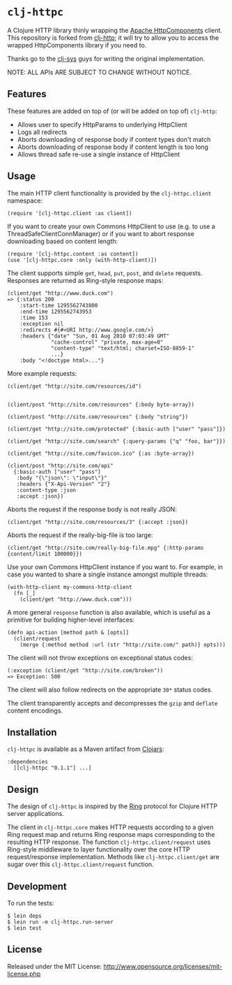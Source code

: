 # `clj-httpc`

A Clojure HTTP library thinly wrapping the [Apache HttpComponents](http://hc.apache.org/) client.  This repository is forked from [clj-http](http://hc.apache.org); it will try to allow you to access the wrapped HttpComponents library if you need to.

Thanks go to the [clj-sys](https://github.com/clj-sys) guys for writing the original implementation.

NOTE: ALL APIs ARE SUBJECT TO CHANGE WITHOUT NOTICE.

## Features

These features are added on top of (or will be added on top of) `clj-http`:

- Allows user to specify HttpParams to underlying HttpClient
- Logs all redirects
- Aborts downloading of response body if content types don't match
- Aborts downloading of response body if content length is too long
- Allows thread safe re-use a single instance of HttpClient

## Usage

The main HTTP client functionality is provided by the `clj-httpc.client` namespace:

    (require '[clj-httpc.client :as client])

If you want to create your own Commons HttpClient to use (e.g. to use a ThreadSafeClientConnManager) or if you want to abort response downloading based on content length:

    (require '[clj-httpc.content :as content])
    (use '[clj-httpc.core :only (with-http-client)])

The client supports simple `get`, `head`, `put`, `post`, and `delete` requests. Responses are returned as Ring-style response maps:

    (client/get "http://www.duck.com")
    => {:status 200
        :start-time 1295562743800
        :end-time 1295562743953
        :time 153
        :exception nil
        :redirects #{#<URI http://www.google.com/>}
        :headers {"date" "Sun, 01 Aug 2010 07:03:49 GMT"
                  "cache-control" "private, max-age=0"
                  "content-type" "text/html; charset=ISO-8859-1"
                  ...}
        :body "<!doctype html>..."}

More example requests:

    (client/get "http://site.com/resources/id")


    (client/post "http://site.com/resources" {:body byte-array})

    (client/post "http://site.com/resources" {:body "string"})

    (client/get "http://site.com/protected" {:basic-auth ["user" "pass"]})

    (client/get "http://site.com/search" {:query-params {"q" "foo, bar"}})

    (client/get "http://site.com/favicon.ico" {:as :byte-array})

    (client/post "http://site.com/api"
      {:basic-auth ["user" "pass"]
       :body "{\"json\": \"input\"}"
       :headers {"X-Api-Version" "2"}
       :content-type :json
       :accept :json})

Aborts the request if the response body is not really JSON:

    (client/get "http://site.com/resources/3" {:accept :json})

Aborts the request if the really-big-file is too large:

    (client/get "http://site.com/really-big-file.mpg" {:http-params {content/limit 100000}})

Use your own Commons HttpClient instance if you want to.  For example, in case you wanted to share a single instance amongst multiple threads:

    (with-http-client my-commons-http-client
      (fn [_]
        (client/get "http://www.duck.com")))

A more general `response` function is also available, which is useful as a primitive for building higher-level interfaces:

    (defn api-action [method path & [opts]]
      (client/request
        (merge {:method method :url (str "http://site.com/" path)} opts)))

The client will not throw exceptions on exceptional status codes:

    (:exception (client/get "http://site.com/broken"))
    => Exception: 500

The client will also follow redirects on the appropriate `30*` status codes.

The client transparently accepts and decompresses the `gzip` and `deflate` content encodings.

## Installation

`clj-httpc` is available as a Maven artifact from [Clojars](http://clojars.org/clj-httpc):

    :dependencies
      [[clj-httpc "0.1.1"] ...]

## Design

The design of `clj-httpc` is inspired by the [Ring](http://github.com/mmcgrana/ring) protocol for Clojure HTTP server applications.

The client in `clj-httpc.core` makes HTTP requests according to a given Ring request map and returns Ring response maps corresponding to the resulting HTTP response. The function `clj-httpc.client/request` uses Ring-style middleware to layer functionality over the core HTTP request/response implementation. Methods like `clj-httpc.client/get` are sugar over this `clj-httpc.client/request` function.

## Development

To run the tests:

    $ lein deps
    $ lein run -m clj-httpc.run-server
    $ lein test

## License

Released under the MIT License: <http://www.opensource.org/licenses/mit-license.php>
